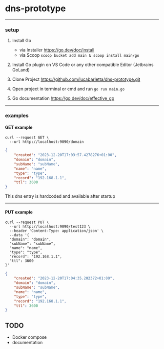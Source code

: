 # dns-prototype

---

### setup

1. Install Go

   - via Installer https://go.dev/doc/install
   - via Scoop `scoop bucket add main & scoop install main/go`

2. Install Go plugin on VS Code or any other compatible Editor (Jetbrains GoLand)
3. Clone Project https://github.com/lucabarletta/dns-prototype.git
4. Open project in terminal or cmd and run `go run main.go`
5. Go documentation https://go.dev/doc/effective_go

---

### examples

#### GET example

```curl
curl --request GET \
  --url http://localhost:9090/domain
```

```json
{
    "created": "2023-12-20T17:03:57.4278276+01:00",
    "domain": "domain",
    "subName": "subName",
    "name": "name",
    "type": "type",
    "record": "192.168.1.1",
    "ttl": 3600
}
```

This dns entry is hardcoded and available after startup

---

#### PUT example

```curl
curl --request PUT \
  --url http://localhost:9090/test123 \
  --header 'Content-Type: application/json' \
  --data '{
  "domain": "domain",
  "subName": "subName",
  "name": "name",
  "type": "type",
  "record": "192.168.1.1",
  "ttl": 3600
}'
```

```json
{
    "created": "2023-12-20T17:04:35.202372+01:00",
    "domain": "domain",
    "subName": "subName",
    "name": "name",
    "type": "type",
    "record": "192.168.1.1",
    "ttl": 3600
}
```

## TODO

- Docker compose
- documentation
